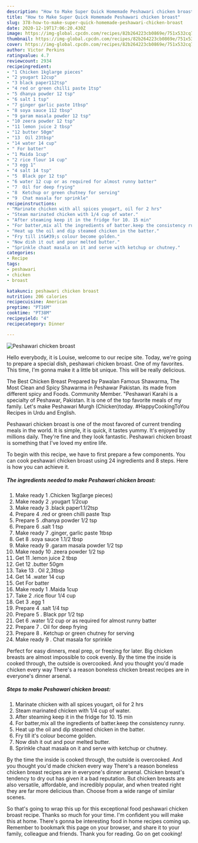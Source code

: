 ```yaml
---
description: "How to Make Super Quick Homemade Peshawari chicken broast"
title: "How to Make Super Quick Homemade Peshawari chicken broast"
slug: 378-how-to-make-super-quick-homemade-peshawari-chicken-broast
date: 2020-12-19T17:06:20.430Z
image: https://img-global.cpcdn.com/recipes/82b264223cb0869e/751x532cq70/peshawari-chicken-broast-recipe-main-photo.jpg
thumbnail: https://img-global.cpcdn.com/recipes/82b264223cb0869e/751x532cq70/peshawari-chicken-broast-recipe-main-photo.jpg
cover: https://img-global.cpcdn.com/recipes/82b264223cb0869e/751x532cq70/peshawari-chicken-broast-recipe-main-photo.jpg
author: Victor Perkins
ratingvalue: 4.7
reviewcount: 2934
recipeingredient:
- "1 Chicken 1kglarge pieces"
- "2 yougart 12cup"
- "3 black paper112tsp"
- "4 red or green chilli paste 1tsp"
- "5 dhanya powder 12 tsp"
- "6 salt 1 tsp"
- "7 ginger garlic paste 1tbsp"
- "8 soya sauce 112 tbsp"
- "9 garam masala powder 12 tsp"
- "10 zeera powder 12 tsp"
- "11 lemon juice 2 tbsp"
- "12 butter 50gm"
- "13  Oil 23tbsp"
- "14 water 14 cup"
- " For batter"
- "1 Maida 1cup"
- "2 rice flour 14 cup"
- "3 egg 1"
- "4 salt 14 tsp"
- "5  Black ppr 12 tsp"
- "6 water 12 cup or as required for almost runny batter"
- "7  Oil for deep frying"
- "8  Ketchup or green chutney for serving"
- "9  Chat masala for sprinkle"
recipeinstructions:
- "Marinate chicken with all spices yougart, oil for 2 hrs"
- "Steam marinated chicken with 1/4 cup of water."
- "After steaming keep it in the fridge for 10. 15 min"
- "For batter,mix all the ingredients of batter.keep the consistency runny."
- "Heat up the oil and dip steamed chicken in the batter."
- "Fry till it&#39;s colour become golden."
- "Now dish it out and pour melted butter."
- "Sprinkle chaat masala on it and serve with ketchup or chutney."
categories:
- Recipe
tags:
- peshawari
- chicken
- broast

katakunci: peshawari chicken broast 
nutrition: 206 calories
recipecuisine: American
preptime: "PT16M"
cooktime: "PT38M"
recipeyield: "4"
recipecategory: Dinner

---
```



![Peshawari chicken broast](https://img-global.cpcdn.com/recipes/82b264223cb0869e/751x532cq70/peshawari-chicken-broast-recipe-main-photo.jpg)

Hello everybody, it is Louise, welcome to our recipe site. Today, we're going to prepare a special dish, peshawari chicken broast. One of my favorites. This time, I'm gonna make it a little bit unique. This will be really delicious.

The Best Chicken Breast Prepared by Pawalan Famous Shawarma, The Most Clean and Spicy Shawarma in Peshawar Pakistan. its made from different spicy and Foods. Community Member. &#34;Peshawari Karahi is a specialty of Peshawar, Pakistan. It is one of the top favorite meals of my family. Let&#39;s make Peshawari Murgh (Chicken)today. #HappyCookingToYou Recipes in Urdu and English.

Peshawari chicken broast is one of the most favored of current trending meals in the world. It is simple, it is quick, it tastes yummy. It's enjoyed by millions daily. They're fine and they look fantastic. Peshawari chicken broast is something that I've loved my entire life.


To begin with this recipe, we have to first prepare a few components. You can cook peshawari chicken broast using 24 ingredients and 8 steps. Here is how you can achieve it.

<!--inarticleads1-->

##### The ingredients needed to make Peshawari chicken broast:

1. Make ready 1 .Chicken 1kg(large pieces)
1. Make ready 2 .yougart 1/2cup
1. Make ready 3 .black paper1.1/2tsp
1. Prepare 4 .red or green chilli paste 1tsp
1. Prepare 5 .dhanya powder 1/2 tsp
1. Prepare 6 .salt 1 tsp
1. Make ready 7 .ginger, garlic paste 1tbsp
1. Get 8 .soya sauce 1.1/2 tbsp
1. Make ready 9 .garam masala powder 1/2 tsp
1. Make ready 10 .zeera powder 1/2 tsp
1. Get 11 .lemon juice 2 tbsp
1. Get 12 .butter 50gm
1. Take 13 . Oil 2,3tbsp
1. Get 14 .water 14 cup
1. Get  For batter
1. Make ready 1 .Maida 1cup
1. Take 2 .rice flour 1/4 cup
1. Get 3 .egg 1
1. Prepare 4 .salt 1/4 tsp
1. Prepare 5 . Black ppr 1/2 tsp
1. Get 6 .water 1/2 cup or as required for almost runny batter
1. Prepare 7 . Oil for deep frying
1. Prepare 8 . Ketchup or green chutney for serving
1. Make ready 9 . Chat masala for sprinkle


Perfect for easy dinners, meal prep, or freezing for later. Big chicken breasts are almost impossible to cook evenly. By the time the inside is cooked through, the outside is overcooked. And you thought you&#39;d made chicken every way There&#39;s a reason boneless chicken breast recipes are in everyone&#39;s dinner arsenal. 

<!--inarticleads2-->

##### Steps to make Peshawari chicken broast:

1. Marinate chicken with all spices yougart, oil for 2 hrs
1. Steam marinated chicken with 1/4 cup of water.
1. After steaming keep it in the fridge for 10. 15 min
1. For batter,mix all the ingredients of batter.keep the consistency runny.
1. Heat up the oil and dip steamed chicken in the batter.
1. Fry till it&#39;s colour become golden.
1. Now dish it out and pour melted butter.
1. Sprinkle chaat masala on it and serve with ketchup or chutney.


By the time the inside is cooked through, the outside is overcooked. And you thought you&#39;d made chicken every way There&#39;s a reason boneless chicken breast recipes are in everyone&#39;s dinner arsenal. Chicken breast&#39;s tendency to dry out has given it a bad reputation. But chicken breasts are also versatile, affordable, and incredibly popular, and when treated right they are far more delicious than. Choose from a wide range of similar scenes. 

So that's going to wrap this up for this exceptional food peshawari chicken broast recipe. Thanks so much for your time. I'm confident you will make this at home. There's gonna be interesting food in home recipes coming up. Remember to bookmark this page on your browser, and share it to your family, colleague and friends. Thank you for reading. Go on get cooking!
